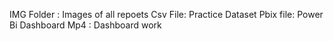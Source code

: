 IMG Folder : Images of all repoets
Csv File: Practice Dataset
Pbix file: Power Bi Dashboard
Mp4 : Dashboard work
